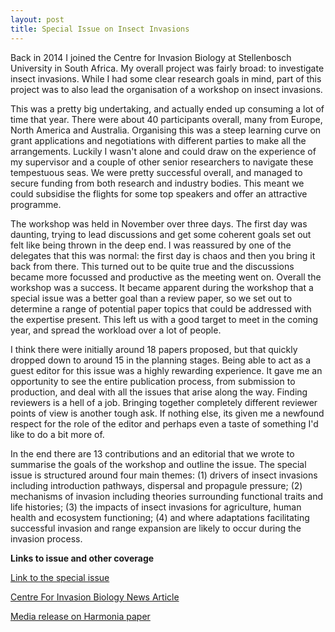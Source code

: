 ```yaml
---
layout: post
title: Special Issue on Insect Invasions
---
```


Back in 2014 I joined the Centre for Invasion Biology at Stellenbosch University in South Africa. My overall project was fairly broad: to investigate insect invasions. While I had some clear research goals in mind, part of this project was to also lead the organisation of a workshop on insect invasions.

This was a pretty big undertaking, and actually ended up consuming a lot of time that year. There were about 40 participants overall, many from Europe, North America and Australia. Organising this was a steep learning curve on grant applications and negotiations with different parties to make all the arrangements. Luckily I wasn't alone and could draw on the experience of my supervisor and a couple of other senior researchers to navigate these tempestuous seas. We were pretty successful overall, and managed to secure funding from both research and industry bodies. This meant we could subsidise the flights for some top speakers and offer an attractive programme.

The workshop was held in November over three days. The first day was daunting, trying to lead discussions and get some coherent goals set out felt like being thrown in the deep end. I was reassured by one of the delegates that this was normal: the first day is chaos and then you bring it back from there. This turned out to be quite true and the discussions became more focussed and productive as the meeting went on. Overall the workshop was a success. It became apparent during the workshop that a special issue was a better goal than a review paper, so we set out to determine a range of potential paper topics that could be addressed with the expertise present. This left us with a good target to meet in the coming year, and spread the workload over a lot of people.

I think there were initially around 18 papers proposed, but that quickly dropped down to around 15 in the planning stages. Being able to act as a guest editor for this issue was a highly rewarding experience. It gave me an opportunity to see the entire publication process, from submission to production, and deal with all the issues that arise along the way. Finding reviewers is a hell of a job. Bringing together completely different reviewer points of view is another tough ask. If nothing else, its given me a newfound respect for the role of the editor and perhaps even a taste of something I'd like to do a bit more of.

In the end there are 13 contributions and an editorial that we wrote to summarise the goals of the workshop and outline the issue. The special issue is structured around four main themes: (1) drivers of insect invasions including introduction pathways, dispersal and propagule pressure; (2) mechanisms of invasion including theories surrounding functional traits and life histories; (3) the impacts of insect invasions for agriculture, human health and ecosystem functioning; (4) and where adaptations facilitating successful invasion and range expansion are likely to occur during the invasion process.

<b> Links to issue and other coverage </b>

<a href="http://link.springer.com/journal/10530/18/4/page/1"> Link to the special issue</a>


<a href="http://academic.sun.ac.za/cib/highpaper/2016/02_workshop_special_issue.htm"> Centre For Invasion Biology News Article</a>

<a href="http://www.springer.com/us/about-springer/media/springer-select/harlequin-ladybirds-are-conquering-the-world-at-great-speed/9974304"> Media release on Harmonia paper</a>

